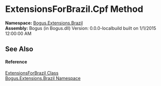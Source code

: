 # ExtensionsForBrazil.Cpf Method 
 

**Namespace:**&nbsp;<a href="N_Bogus_Extensions_Brazil">Bogus.Extensions.Brazil</a><br />**Assembly:**&nbsp;Bogus (in Bogus.dll) Version: 0.0.0-localbuild built on 1/1/2015 12:00:00 AM

## See Also


#### Reference
<a href="T_Bogus_Extensions_Brazil_ExtensionsForBrazil">ExtensionsForBrazil Class</a><br /><a href="N_Bogus_Extensions_Brazil">Bogus.Extensions.Brazil Namespace</a><br />